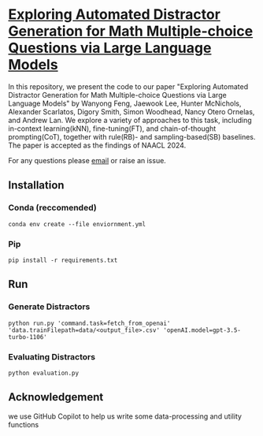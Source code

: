 # [Exploring Automated Distractor Generation for Math Multiple-choice Questions via Large Language Models](https://arxiv.org/abs/2404.02124)

In this repository, we present the code to our paper "Exploring Automated Distractor Generation for Math Multiple-choice Questions via Large Language Models" by Wanyong Feng, Jaewook Lee, Hunter McNichols, Alexander Scarlatos, Digory Smith, Simon Woodhead, Nancy Otero Ornelas, and Andrew Lan. We explore a variety of approaches to this task, including in-context learning(kNN), fine-tuning(FT), and chain-of-thought prompting(CoT), together with rule(RB)- and sampling-based(SB) baselines. The paper is accepted as the findings of NAACL 2024.

For any questions please [email](mailto:wanyongfeng@umass.edu) or raise an issue.

## Installation

### Conda (reccomended)
`conda env create --file enviornment.yml`

### Pip
`pip install -r requirements.txt`

## Run

### Generate Distractors
```
python run.py 'command.task=fetch_from_openai' 'data.trainFilepath=data/<output_file>.csv' 'openAI.model=gpt-3.5-turbo-1106'
```
### Evaluating Distractors
```
python evaluation.py
```

## Acknowledgement
we use GitHub Copilot to help us write some data-processing and utility functions  

